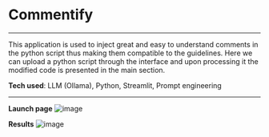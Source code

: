 # Commentify
---
This application is used to inject great and easy to understand comments in the python script thus making them compatible to the guidelines. Here we can upload a python script through the interface and upon processing it the modified code is presented in the main section.

**Tech used**: LLM (Ollama), Python, Streamlit, Prompt engineering

---
**Launch page**
![image](https://github.com/user-attachments/assets/d08bd324-7390-4cee-bfea-1acfe325d8c2)

**Results**
![image](https://github.com/user-attachments/assets/101ea7ec-3fb7-4ce3-bfce-4d7a5ea14c52)
